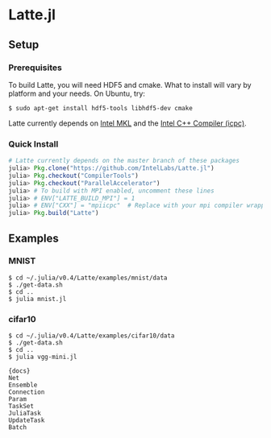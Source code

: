 # Latte.jl

## Setup

### Prerequisites

To build Latte, you will need HDF5 and cmake.  What to install will vary by
platform and your needs.  On Ubuntu, try:

```shell
$ sudo apt-get install hdf5-tools libhdf5-dev cmake
```

Latte currently depends on [Intel
MKL](https://software.intel.com/en-us/intel-mkl) and the [Intel C++ Compiler
(icpc)](https://software.intel.com/en-us/c-compilers).

### Quick Install
```julia
# Latte currently depends on the master branch of these packages
julia> Pkg.clone("https://github.com/IntelLabs/Latte.jl")
julia> Pkg.checkout("CompilerTools")
julia> Pkg.checkout("ParallelAccelerator")
julia> # To build with MPI enabled, uncomment these lines
julia> # ENV["LATTE_BUILD_MPI"] = 1
julia> # ENV["CXX"] = "mpiicpc"  # Replace with your mpi compiler wrapper
julia> Pkg.build("Latte")

```

## Examples
### MNIST
```shell
$ cd ~/.julia/v0.4/Latte/examples/mnist/data
$ ./get-data.sh
$ cd ..
$ julia mnist.jl
```

### cifar10
```shell
$ cd ~/.julia/v0.4/Latte/examples/cifar10/data
$ ./get-data.sh
$ cd ..
$ julia vgg-mini.jl
```
    
    {docs}
    Net
    Ensemble
    Connection
    Param
    TaskSet
    JuliaTask
    UpdateTask
    Batch
